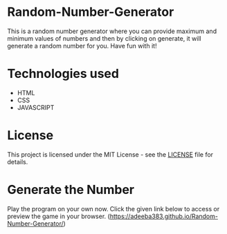 # Random-Number-Generator
This is a random number generator where you can provide maximum and minimum values of numbers and then by clicking on generate, it will generate a random number for you. Have fun with it!

# Technologies used
- HTML
- CSS
- JAVASCRIPT 

# License
This project is licensed under the MIT License - see the [LICENSE](LICENSE) file for details.

# Generate the Number
Play the program on your own now. Click the given link below to access or preview the game in your browser.
(https://adeeba383.github.io/Random-Number-Generator/)
